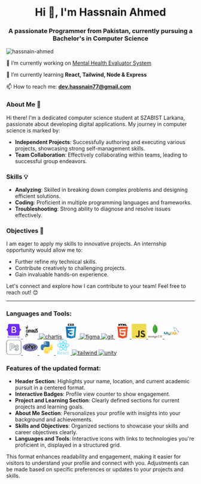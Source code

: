 <h1 align="center">Hi 👋, I'm Hassnain Ahmed</h1>
<h3 align="center">A passionate Programmer from Pakistan, currently pursuing a Bachelor's in Computer Science</h3>

<p align="left"> <img src="https://komarev.com/ghpvc/?username=hassnain-ahmed&label=Profile%20views&color=0e75b6&style=flat" alt="hassnain-ahmed" /> </p>

🔭 I’m currently working on [Mental Health Evaluator System](https://github.com/Hassnain-Ahmed/MHES-frontend)

🌱 I’m currently learning **React, Tailwind, Node & Express**

📫 How to reach me: **dev.hassnain77@gmail.com**

### About Me 🚀

Hi there! I'm a dedicated computer science student at SZABIST Larkana, passionate about developing digital applications. My journey in computer science is marked by:

- **Independent Projects**: Successfully authoring and executing various projects, showcasing strong self-management skills.
- **Team Collaboration**: Effectively collaborating within teams, leading to successful group endeavors.

### Skills 💡

- **Analyzing**: Skilled in breaking down complex problems and designing efficient solutions.
- **Coding**: Proficient in multiple programming languages and frameworks.
- **Troubleshooting**: Strong ability to diagnose and resolve issues effectively.

### Objectives 🎯

I am eager to apply my skills to innovative projects. An internship opportunity would allow me to:

- Further refine my technical skills.
- Contribute creatively to challenging projects.
- Gain invaluable hands-on experience.

Let's connect and explore how I can contribute to your team! Feel free to reach out! 😊

---

<h3 align="left">Languages and Tools:</h3>
<p align="left">
  <a href="https://getbootstrap.com" target="_blank" rel="noreferrer">
    <img src="https://raw.githubusercontent.com/devicons/devicon/master/icons/bootstrap/bootstrap-plain-wordmark.svg" alt="bootstrap" width="40" height="40"/>
  </a>
  <a href="https://canvasjs.com" target="_blank" rel="noreferrer">
    <img src="https://raw.githubusercontent.com/Hardik0307/Hardik0307/master/assets/canvasjs-charts.svg" alt="canvasjs" width="40" height="40"/>
  </a>
  <a href="https://www.chartjs.org" target="_blank" rel="noreferrer">
    <img src="https://www.chartjs.org/media/logo-title.svg" alt="chartjs" width="40" height="40"/>
  </a>
  <a href="https://www.w3schools.com/css/" target="_blank" rel="noreferrer">
    <img src="https://raw.githubusercontent.com/devicons/devicon/master/icons/css3/css3-original-wordmark.svg" alt="css3" width="40" height="40"/>
  </a>
  <a href="https://www.figma.com/" target="_blank" rel="noreferrer">
    <img src="https://www.vectorlogo.zone/logos/figma/figma-icon.svg" alt="figma" width="40" height="40"/>
  </a>
  <a href="https://git-scm.com/" target="_blank" rel="noreferrer">
    <img src="https://www.vectorlogo.zone/logos/git-scm/git-scm-icon.svg" alt="git" width="40" height="40"/>
  </a>
  <a href="https://www.w3.org/html/" target="_blank" rel="noreferrer">
    <img src="https://raw.githubusercontent.com/devicons/devicon/master/icons/html5/html5-original-wordmark.svg" alt="html5" width="40" height="40"/>
  </a>
  <a href="https://developer.mozilla.org/en-US/docs/Web/JavaScript" target="_blank" rel="noreferrer">
    <img src="https://raw.githubusercontent.com/devicons/devicon/master/icons/javascript/javascript-original.svg" alt="javascript" width="40" height="40"/>
  </a>
  <a href="https://www.mongodb.com/" target="_blank" rel="noreferrer">
    <img src="https://raw.githubusercontent.com/devicons/devicon/master/icons/mongodb/mongodb-original-wordmark.svg" alt="mongodb" width="40" height="40"/>
  </a>
  <a href="https://www.mysql.com/" target="_blank" rel="noreferrer">
    <img src="https://raw.githubusercontent.com/devicons/devicon/master/icons/mysql/mysql-original-wordmark.svg" alt="mysql" width="40" height="40"/>
  </a>
  <a href="https://www.photoshop.com/en" target="_blank" rel="noreferrer">
    <img src="https://raw.githubusercontent.com/devicons/devicon/master/icons/photoshop/photoshop-line.svg" alt="photoshop" width="40" height="40"/>
  </a>
  <a href="https://www.php.net" target="_blank" rel="noreferrer">
    <img src="https://raw.githubusercontent.com/devicons/devicon/master/icons/php/php-original.svg" alt="php" width="40" height="40"/>
  </a>
  <a href="https://www.python.org" target="_blank" rel="noreferrer">
    <img src="https://raw.githubusercontent.com/devicons/devicon/master/icons/python/python-original.svg" alt="python" width="40" height="40"/>
  </a>
  <a href="https://reactjs.org/" target="_blank" rel="noreferrer">
    <img src="https://raw.githubusercontent.com/devicons/devicon/master/icons/react/react-original-wordmark.svg" alt="react" width="40" height="40"/>
  </a>
  <a href="https://tailwindcss.com/" target="_blank" rel="noreferrer">
    <img src="https://www.vectorlogo.zone/logos/tailwindcss/tailwindcss-icon.svg" alt="tailwind" width="40" height="40"/>
  </a>
  <a href="https://unity.com/" target="_blank" rel="noreferrer">
    <img src="https://www.vectorlogo.zone/logos/unity3d/unity3d-icon.svg" alt="unity" width="40" height="40"/>
  </a>
</p>

### Features of the updated format:
- **Header Section**: Highlights your name, location, and current academic pursuit in a centered format.
- **Interactive Badges**: Profile view counter to show engagement.
- **Project and Learning Section**: Clearly defined sections for current projects and learning goals.
- **About Me Section**: Personalizes your profile with insights into your background and achievements.
- **Skills and Objectives**: Organized sections to showcase your skills and career objectives clearly.
- **Languages and Tools**: Interactive icons with links to technologies you're proficient in, displayed in a structured grid.

This format enhances readability and engagement, making it easier for visitors to understand your profile and connect with you. Adjustments can be made based on specific preferences or updates to your projects and skills.
